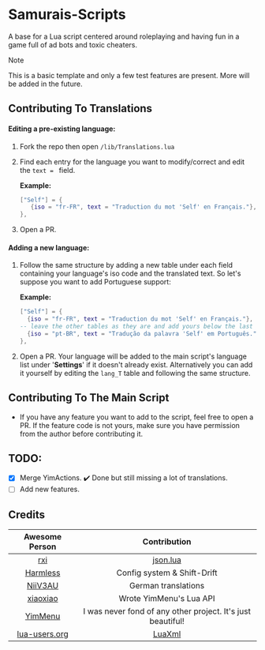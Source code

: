 # Samurais-Scripts
A base for a Lua script centered around roleplaying and having fun in a game full of ad bots and toxic cheaters.

> [!NOTE]
> This is a basic template and only a few test features are present. More will be added in the future.

## Contributing To Translations
#### Editing a pre-existing language:
1. Fork the repo then open `/lib/Translations.lua`
2. Find each entry for the language you want to modify/correct and edit the `text = ` field.
   
   **Example:**
     ```lua
     ["Self"] = {
        {iso = "fr-FR", text = "Traduction du mot 'Self' en Français."},
     },
     ```
3. Open a PR.
#### Adding a new language:
1. Follow the same structure by adding a new table under each field containing your language's iso code and the translated text. So let's suppose you want to add Portuguese support:

   **Example:**
     ```lua
     ["Self"] = {
       {iso = "fr-FR", text = "Traduction du mot 'Self' en Français."},
     -- leave the other tables as they are and add yours below the last one:
       {iso = "pt-BR", text = "Tradução da palavra 'Self' em Português."},
     },
     ```
2. Open a PR. Your language will be added to the main script's language list under '**Settings**' if it doesn't already exist. Alternatively you can add it yourself by editing the `lang_T` table and following the same structure.

## Contributing To The Main Script
- If you have any feature you want to add to the script, feel free to open a PR. If the feature code is not yours, make sure you have permission from the author before contributing it.

## TODO:

- [x] Merge YimActions. ✔️ Done but still missing a lot of translations.
- [ ] Add new features.

## Credits

| Awesome Person                                | Contribution                                                |
|     :---:                                     | :---:                                                       |
| [rxi](https://github.com/rxi)                 | [json.lua](https://github.com/rxi/json.lua)                 |
| [Harmless](https://github.com/harmless05)     | Config system & Shift-Drift                                 |
| [NiiV3AU](https://github.com/NiiV3AU)         | German translations                                         |
| [xiaoxiao](https://github.com/xiaoxiao921)    | Wrote YimMenu's Lua API                                     |
| [YimMenu](https://github.com/YimMenu/YimMenu) | I was never fond of any other project. It's just beautiful! |
| [lua-users.org](http://lua-users.org/)        | [LuaXml](http://lua-users.org/wiki/LuaXml)                  |
